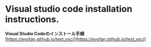 # Visual studio code installation instructions.

**Visual Studio Codeのインストール手順**  
[https://evofan.github.io/test_vsc/](https://evofan.github.io/test_vsc/)  


